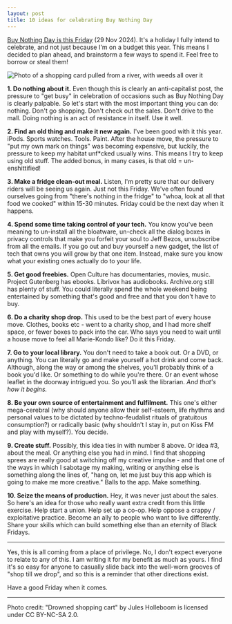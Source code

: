 ```yaml
---
layout: post
title: 10 ideas for celebrating Buy Nothing Day
---
```


[Buy Nothing Day is this Friday](https://www.buynothingday.co.uk/) (29 Nov 2024). It's a holiday I fully intend to celebrate, and not just because I'm on a budget this year. This means I decided to plan ahead, and brainstorm a few ways to spend it. Feel free to borrow or steal them!

![Photo of a shopping card pulled from a river, with weeds all over it](https://vic-kostrzewski.github.io/images/drownedcart.jpg)

**1. Do nothing about it.** Even though this is clearly an anti-capitalist post, the pressure to "get busy" in celebration of occasions such as Buy Nothing Day is clearly palpable. So let's start with the most important thing you can do: nothing. Don't go shopping. Don't check out the sales. Don't drive to the mall. Doing nothing is an act of resistance in itself. Use it well.

**2. Find an old thing and make it new again.** I've been good with it this year. iPods. Sports watches. Tools. Paint. After the house move, the pressure to "put my own mark on things" was becoming expensive, but luckily, the pressure to keep my habitat unf*cked usually wins. This means I try to keep using old stuff. The added bonus, in many cases, is that old = un-enshittified!

**3. Make a fridge clean-out meal.** Listen, I'm pretty sure that our delivery riders will be seeing us again. Just not this Friday. We've often found ourselves going from "there's nothing in the fridge" to "whoa, look at all that food we cooked" within 15-30 minutes. Friday could be the next day when it happens.

**4. Spend some time taking control of your tech.** You know you've been meaning to un-install all the bloatware, un-check all the dialog boxes in privacy controls that make you forfeit your soul to Jeff Bezos, unsubscribe from all the emails. If you go out and buy yourself a new gadget, the list of tech that owns you will grow by that one item. Instead, make sure you know what your existing ones actually do to your life.

**5. Get good freebies.** Open Culture has documentaries, movies, music. Project Gutenberg has ebooks. Librivox has audiobooks. Archive.org still has plenty of stuff. You could literally spend the whole weekend being entertained by something that's good and free and that you don't have to buy.

**6. Do a charity shop drop.** This used to be the best part of every house move. Clothes, books etc - went to a charity shop, and I had more shelf space, or fewer boxes to pack into the car. Who says you need to wait until a house move to feel all Marie-Kondo like? Do it this Friday.

**7. Go to your local library.** You don't need to take a book out. Or a DVD, or anything. You can literally go and make yourself a hot drink and come back. Although, along the way or among the shelves, you'll probably think of a book you'd like. Or something to do while you're there. Or an event whose leaflet in the doorway intrigued you. So you'll ask the librarian. *And that's how it begins.*

**8. Be your own source of entertainment and fulfilment.** This one's either mega-cerebral (why should anyone allow their self-esteem, life rhythms and personal values to be dictated by techno-feudalist rituals of gratuitous consumption?) or radically basic (why shouldn't I stay in, put on Kiss FM and play with myself?). You decide.

**9. Create stuff.** Possibly, this idea ties in with number 8 above. Or idea #3, about the meal. Or anything else you had in mind. I find that shopping sprees are really good at switching off my creative impulse - and that one of the ways in which I sabotage my making, writing or anything else is something along the lines of, "hang on, let me just buy this app which is going to make me more creative." Balls to the app. Make something.

**10. Seize the means of production.** Hey, it was never just about the sales. So here's an idea for those who really want extra credit from this little exercise. Help start a union. Help set up a co-op. Help oppose a crappy / exploitative practice. Become an ally to people who want to live differently. Share your skills which can build something else than an eternity of Black Fridays.

---
Yes, this is all coming from a place of privilege. No, I don't expect everyone to relate to any of this. I am writing it for my benefit as much as yours. I find it's so easy for anyone to casually slide back into the well-worn grooves of "shop till we drop", and so this is a reminder that other directions exist.

Have a good Friday when it comes.

---
Photo credit: "Drowned shopping cart" by Jules Holleboom is licensed under CC BY-NC-SA 2.0.